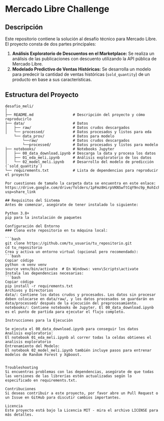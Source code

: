 # Mercado Libre Challenge

## Descripción

Este repositorio contiene la solución al desafío técnico para Mercado Libre. El proyecto consta de dos partes principales:

1. **Análisis Exploratorio de Descuentos en el Marketplace:** Se realiza un análisis de las publicaciones con descuento utilizando la API pública de Mercado Libre.
2. **Modelado Predictivo de Ventas Históricas:** Se desarrolla un modelo para predecir la cantidad de ventas históricas (`sold_quantity`) de un producto en base a sus características.

## Estructura del Proyecto

```plaintext
desafio_meli/
│
├── README.md                  # Descripción del proyecto y cómo reproducirlo
├── data/                      # Datos
│   ├── raw/                   # Datos crudos descargados
│   └── processed/             # Datos procesados y listos para eda
    └── data_prov/             # Datos para modelo       
        └──raw/                # Datos crudos descargados
        └──processed/          # Datos procesados y listos para modelo
├── notebooks/                 # Notebooks Jupyter
│   ├── 00_data_download.ipynb # Descarga la data y procesa los datos 
│   ├── 01_eda_meli.ipynb      # Análisis exploratorio de los datos
│   └── 02_model_meli.ipynb    # Desarrollo del modelo de predicción (`sold_quantity`)
└── requirements.txt           # Lista de dependencias para reproducir el proyecto

Por cuestiones de tamaño la carpeta data se encuentra en este enlace:
https://drive.google.com/drive/folders/1pFmz8HirpVKNSwftCqY9nc9p_RohIchA?usp=share_link

## Requisitos del Sistema
Antes de comenzar, asegúrate de tener instalado lo siguiente:

Python 3.8+
pip para la instalación de paquetes

Configuración del Entorno
### Clona este repositorio en tu máquina local:

```bash
git clone https://github.com/tu_usuario/tu_repositorio.git
cd tu_repositorio
Crea y activa un entorno virtual (opcional pero recomendado):
```bash
Copiar código
python -m venv venv
source venv/bin/activate  # En Windows: venv\Scripts\activate
Instala las dependencias necesarias:
```bash
Copiar código
pip install -r requirements.txt
Archivos y Directorios
data/: Contiene los datos crudos y procesados. Los datos sin procesar deben colocarse en data/raw/, y los datos procesados se guardarán en data/processed/ después de la ejecución del preprocesamiento.
notebooks/: Contiene notebooks de Jupyter. El 00_data_download.ipynb es el punto de partida para ejecutar el flujo completo.

Instrucciones para la Ejecución

Se ejecuta el 00_data_download.ipynb para conseguir los datos
Analisis exploratorio:
El notebook 01_eda_meli.ipynb al correr todas la celdas obtienes el analisis exploratorio
Entrenamiento del Modelo:
El notebook 02_model_meli.ipynb también incluye pasos para entrenar modelos de Random Forest y Xgboost. 


Troubleshooting
Si encuentras problemas con las dependencias, asegúrate de que todas las versiones de las librerías estén actualizadas según lo especificado en requirements.txt.

Contribuciones
Si deseas contribuir a este proyecto, por favor abre un Pull Request o un Issue en GitHub para discutir cambios importantes.

Licencia
Este proyecto está bajo la Licencia MIT - mira el archivo LICENSE para más detalles.

